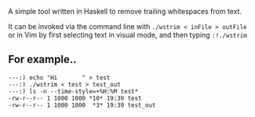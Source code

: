 A simple tool written in Haskell to remove trailing whitespaces from text.

It can be invoked via the command line with
`./wstrim < inFile > outFile`
or in Vim by first selecting text in visual mode, and then typing
`:!./wstrim`

## For example..
```
---:) echo "Hi       " > test        
---:) ./wstrim < test > test_out     
---:) ls -n --time-style=+%H:%M test*
-rw-r--r-- 1 1000 1000 *10* 19:39 test
-rw-r--r-- 1 1000 1000  *3* 19:39 test_out
```
